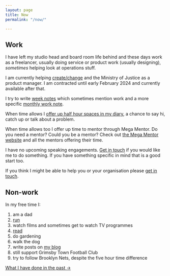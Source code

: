 ```yaml
---
layout: page
title: Now
permalink: "/now/"

---
```

## Work

I have left my studio head and board room life behind and these days work as a freelancer, usually doing service or product work (usually designing), _sometimes_ helping look at operations stuff.

I am currently helping [create/change](//createchange.io) and the Ministry of Justice as a product manager. I am contracted until early February 2024 and currently available after that.

I try to write [week notes](/tags#weeknotes) which sometimes mention work and a more specific [monthly work note](/tags#work%20notes).

When time allows I [offer up half hour spaces in my diary](http://calendly.com/officeofwilson/catch-up), a chance to say hi, catch up or talk about a problem.

When time allows too I offer up time to mentor through Mega Mentor. Do you need a mentor? Could you be a mentor? Check out [the Mega Mentor website](https://mega-mentor.com) and all the mentors offering their time.

I have no upcoming speaking engagements. [Get in touch](/contact) if you would like me to do something. If you have something specific in mind that is a good start too.

If you think I might be able to help you or your organisation please [get in touch](/contact).

## Non-work

In my free time I:

1. am a dad
2. [run](//www.strava.com/athletes/41247532)
3. watch films and sometimes get to watch TV programmes
4. [read](//www.goodreads.com/user/show/4156043-si-wilson)
5. do gardening
6. walk the dog
7. write posts on [my blog](/all-posts/)
8. still support Grimsby Town Football Club
9. try to follow Brooklyn Nets, despite the five hour time difference

<a href="/past/" class="more-link">What I have done in the past →</a>
